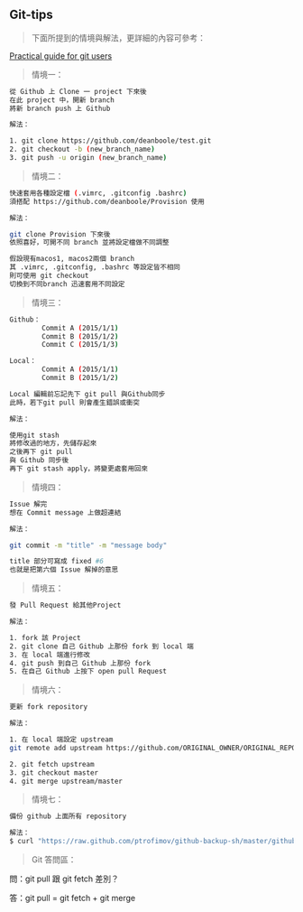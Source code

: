 ## Git-tips

>下面所提到的情境與解法，更詳細的內容可參考：

[Practical guide for git users](http://git-tutorial.readthedocs.org/en/latest/)

>情境一：

```bash
從 Github 上 Clone 一 project 下來後
在此 project 中，開新 branch
將新 branch push 上 Github	

解法： 

1. git clone https://github.com/deanboole/test.git 
2. git checkout -b (new_branch_name) 
3. git push -u origin (new_branch_name)
```

>情境二：

```bash
快速套用各種設定檔 (.vimrc, .gitconfig .bashrc)
須搭配 https://github.com/deanboole/Provision 使用

解法：

git clone Provision 下來後
依照喜好，可開不同 branch 並將設定檔做不同調整

假設現有macos1, macos2兩個 branch
其 .vimrc, .gitconfig, .bashrc 等設定皆不相同
則可使用 git checkout 
切換到不同branch 迅速套用不同設定
```

>情境三：

```bash
Github：
		Commit A (2015/1/1)
		Commit B (2015/1/2)
		Commit C (2015/1/3)

Local：
		Commit A (2015/1/1)
		Commit B (2015/1/2)

Local 編輯前忘記先下 git pull 與Github同步
此時，若下git pull 則會產生錯誤或衝突

解法：

使用git stash
將修改過的地方，先儲存起來
之後再下 git pull
與 Github 同步後
再下 git stash apply，將變更處套用回來
```

>情境四：

```bash
Issue 解完
想在 Commit message 上做超連結

解法：

git commit -m "title" -m "message body"

title 部分可寫成 fixed #6
也就是把第六個 Issue 解掉的意思
```

>情境五：

```bash
發 Pull Request 給其他Project

解法：

1. fork 該 Project
2. git clone 自己 Github 上那份 fork 到 local 端
3. 在 local 端進行修改
4. git push 到自己 Github 上那份 fork
5. 在自己 Github 上按下 open pull Request
```

>情境六：

```bash
更新 fork repository

解法：

1. 在 local 端設定 upstream
git remote add upstream https://github.com/ORIGINAL_OWNER/ORIGINAL_REPOSITORY.git 

2. git fetch upstream
3. git checkout master
4. git merge upstream/master
```

>情境七：

```bash
備份 github 上面所有 repository

解法：
$ curl "https://raw.github.com/ptrofimov/github-backup-sh/master/github-backup.sh" | sh -s <username>
```

> Git 答問區：

問：git pull 跟 git fetch 差別？

答：git pull = git fetch + git merge
